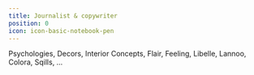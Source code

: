 ```yaml
---
title: Journalist & copywriter
position: 0
icon: icon-basic-notebook-pen
---
```


Psychologies, Decors, Interior Concepts, Flair, Feeling, Libelle, Lannoo, Colora, Sqills, …
